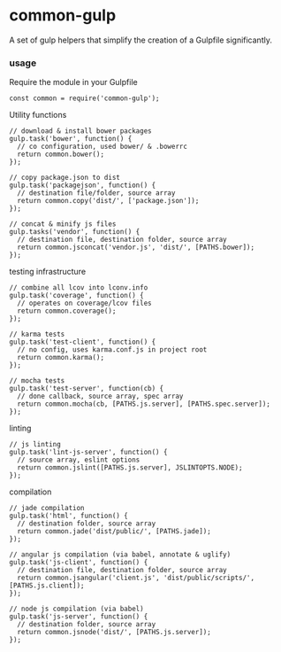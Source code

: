 # common-gulp

A set of gulp helpers that simplify the creation of a Gulpfile significantly.

### usage

Require the module in your Gulpfile

    const common = require('common-gulp');


Utility functions

    // download & install bower packages
    gulp.task('bower', function() {
      // co configuration, used bower/ & .bowerrc
      return common.bower();
    });

    // copy package.json to dist
    gulp.task('packagejson', function() {
      // destination file/folder, source array
      return common.copy('dist/', ['package.json']);
    });

    // concat & minify js files
    gulp.tasks('vendor', function() {
      // destination file, destination folder, source array
      return common.jsconcat('vendor.js', 'dist/', [PATHS.bower]);
    });


testing infrastructure

    // combine all lcov into lconv.info
    gulp.task('coverage', function() {
      // operates on coverage/lcov files
      return common.coverage();
    });

    // karma tests
    gulp.task('test-client', function() {
      // no config, uses karma.conf.js in project root
      return common.karma();
    });

    // mocha tests
    gulp.task('test-server', function(cb) {
      // done callback, source array, spec array
      return common.mocha(cb, [PATHS.js.server], [PATHS.spec.server]);
    });


linting

    // js linting
    gulp.task('lint-js-server', function() {
      // source array, eslint options
      return common.jslint([PATHS.js.server], JSLINTOPTS.NODE);
    });


compilation

    // jade compilation
    gulp.task('html', function() {
      // destination folder, source array
      return common.jade('dist/public/', [PATHS.jade]);
    });

    // angular js compilation (via babel, annotate & uglify)
    gulp.task('js-client', function() {
      // destination file, destination folder, source array
      return common.jsangular('client.js', 'dist/public/scripts/', [PATHS.js.client]);
    });

    // node js compilation (via babel)
    gulp.task('js-server', function() {
      // destination folder, source array
      return common.jsnode('dist/', [PATHS.js.server]);
    });
